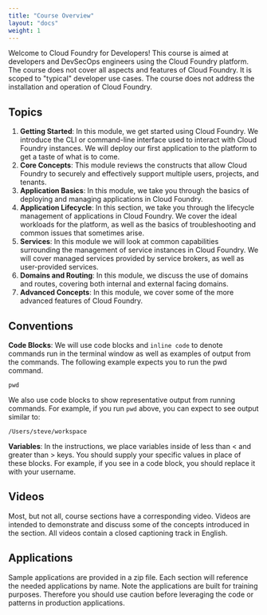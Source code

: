 ```yaml
---
title: "Course Overview"
layout: "docs"
weight: 1
---
```


Welcome to Cloud Foundry for Developers! This course is aimed at developers and DevSecOps engineers using the Cloud Foundry platform. The course does not cover all aspects and features of Cloud Foundry. It is scoped to "typical" developer use cases. The course does not address the installation and operation of Cloud Foundry.

## Topics

1. **Getting Started**: In this module, we get started using Cloud Foundry. We introduce the CLI or command-line interface used to interact with Cloud Foundry instances. We will deploy our first application to the platform to get a taste of what is to come.
2. **Core Concepts**: This module reviews the constructs that allow Cloud Foundry to securely and effectively support multiple users, projects, and tenants.
3. **Application Basics**: In this module, we take you through the basics of deploying and managing applications in Cloud Foundry.
4. **Application Lifecycle**: In this section, we take you through the lifecycle management of applications in Cloud Foundry. We cover the ideal workloads for the platform, as well as the basics of troubleshooting and common issues that sometimes arise.
5. **Services**: In this module we will look at common capabilities surrounding the management of service instances in Cloud Foundry. We will cover managed services provided by service brokers, as well as user-provided services.
6. **Domains and Routing**: In this module, we discuss the use of domains and routes, covering both internal and external facing domains.
7. **Advanced Concepts**: In this module, we cover some of the more advanced features of Cloud Foundry.

## Conventions

**Code Blocks**: We will use code blocks and `inline code` to denote commands run in the terminal window as well as examples of output from the commands. The following example expects you to run the pwd command.
```
pwd
```

We also use code blocks to show representative output from running commands. For example, if you run `pwd` above, you can expect to see output similar to:

```
/Users/steve/workspace
```

**Variables**: In the instructions, we place variables inside of less than < and greater than > keys. You should supply your specific values in place of these blocks. For example, if you see <USERNAME> in a code block, you should replace it with your username.

## Videos

Most, but not all, course sections have a corresponding video. Videos are intended to demonstrate and discuss some of the concepts introduced in the section. All videos contain a closed captioning track in English.

## Applications

Sample applications are provided in a zip file. Each section will reference the needed applications by name. Note the applications are built for training purposes. Therefore you should use caution before leveraging the code or patterns in production applications.

